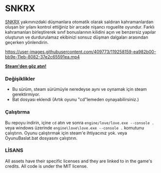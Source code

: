 



# SNKRX

[SNKRX](https://store.steampowered.com/app/915310/SNKRX/) yakınınızdaki düşmanlara otomatik olarak saldıran kahramanlardan oluşan bir yılanı kontrol ettiğiniz bir arcade nişancı roguelite oyundur. Farklı kahramanları birleştirerek sınıf bonuslarının kilidini açın ve benzersiz yapılar oluşturun ve durdurulamaz ekibinizi sonsuz düşman dalgaları arasından geçerken yönlendirin.

https://user-images.githubusercontent.com/409773/119258159-ea982b00-bb9e-11eb-8082-37e2c65591ea.mp4

[**Steam'den göz atın!**](https://store.steampowered.com/app/915310/SNKRX/)

### Değişiklikler

- Bu sürüm, steam sürümüyle neredeyse aynı ve oynamak için steam gerektirmiyor.
- Bat dosyası eklendi (Artık oyunu "cd"lemeden oynayabilirsiniz.)

### Çalıştırma

Bu repoyu indirin, içine `cd` atın ve sonra `engine/love/love.exe --console .` veya
windows üzerinde `engine\love\love.exe --console .` komutunu çalıştırın. Oyunu çalıştırmak için steam'e ihtiyacınız yok.
veya OyunuBaslat.bat dosyasını çalıştırın.

### LİSANS

All assets have their specific licenses and they are linked to in the game's credits. All code is under the MIT license.
